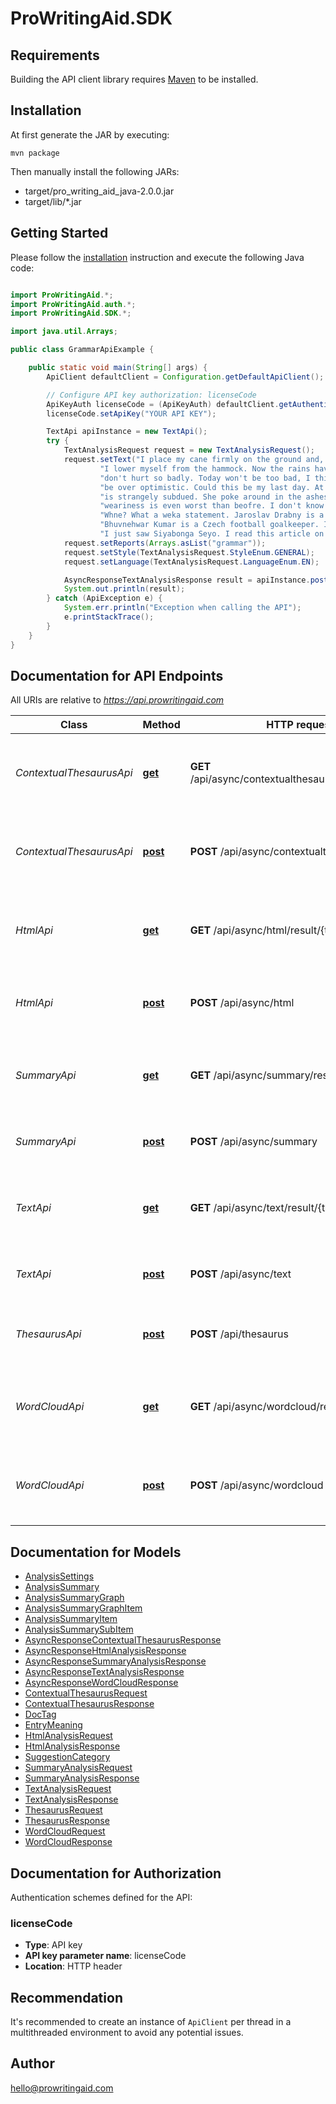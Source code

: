 # ProWritingAid.SDK

## Requirements

Building the API client library requires [Maven](https://maven.apache.org/) to be installed.

## Installation

At first generate the JAR by executing:

    mvn package

Then manually install the following JARs:

* target/pro_writing_aid_java-2.0.0.jar
* target/lib/*.jar

## Getting Started

Please follow the [installation](#installation) instruction and execute the following Java code:

```java

import ProWritingAid.*;
import ProWritingAid.auth.*;
import ProWritingAid.SDK.*;

import java.util.Arrays;

public class GrammarApiExample {

    public static void main(String[] args) {
        ApiClient defaultClient = Configuration.getDefaultApiClient();

        // Configure API key authorization: licenseCode
        ApiKeyAuth licenseCode = (ApiKeyAuth) defaultClient.getAuthentication("licenseCode");
        licenseCode.setApiKey("YOUR API KEY");

        TextApi apiInstance = new TextApi();
        try {
            TextAnalysisRequest request = new TextAnalysisRequest();
            request.setText("I place my cane firmly on the ground and, slowly, with its aid, " +
                    "I lower myself from the hammock. Now the rains have gone my joints " +
                    "don't hurt so badly. Today won't be too bad, I think. I'm prone to " +
                    "be over optimistic. Could this be my last day. At this time the jungle " +
                    "is strangely subdued. She poke around in the ashes. Every day the " +
                    "weariness is even worst than beofre. I don't know yett. \n" +
                    "Whne? What a weka statement. Jaroslav Drabny is a Czech football goalkeeper. " +
                    "Bhuvnehwar Kumar is a Czech football goalkeeper. I just saw Siyabonga Siyo. " +
                    "I just saw Siyabonga Seyo. I read this article on RaelSport.");
            request.setReports(Arrays.asList("grammar"));
            request.setStyle(TextAnalysisRequest.StyleEnum.GENERAL);
            request.setLanguage(TextAnalysisRequest.LanguageEnum.EN);

            AsyncResponseTextAnalysisResponse result = apiInstance.post(request);
            System.out.println(result);
        } catch (ApiException e) {
            System.err.println("Exception when calling the API");
            e.printStackTrace();
        }
    }
}

```

## Documentation for API Endpoints

All URIs are relative to *https://api.prowritingaid.com*

Class | Method | HTTP request | Description
------------ | ------------- | ------------- | -------------
*ContextualThesaurusApi* | [**get**](docs/ContextualThesaurusApi.md#get) | **GET** /api/async/contextualthesaurus/result/{taskId} | Tries to get the result of a request using the task id of the request
*ContextualThesaurusApi* | [**post**](docs/ContextualThesaurusApi.md#post) | **POST** /api/async/contextualthesaurus | Analyses text and returns contextual thesaurus entries
*HtmlApi* | [**get**](docs/HtmlApi.md#get) | **GET** /api/async/html/result/{taskId} | Tries to get the result of a request using the task id of the request
*HtmlApi* | [**post**](docs/HtmlApi.md#post) | **POST** /api/async/html | Analyses HTML and adds suggestion tags to it
*SummaryApi* | [**get**](docs/SummaryApi.md#get) | **GET** /api/async/summary/result/{taskId} | Tries to get the result of a request using the task id of the request
*SummaryApi* | [**post**](docs/SummaryApi.md#post) | **POST** /api/async/summary | Gets the summary analysis of a document
*TextApi* | [**get**](docs/TextApi.md#get) | **GET** /api/async/text/result/{taskId} | Tries to get the result of a request using the task id of the request
*TextApi* | [**post**](docs/TextApi.md#post) | **POST** /api/async/text | Analyses text and returns tags for it
*ThesaurusApi* | [**post**](docs/ThesaurusApi.md#post) | **POST** /api/thesaurus | Returns the thesaurus entries for a specific word
*WordCloudApi* | [**get**](docs/WordCloudApi.md#get) | **GET** /api/async/wordcloud/result/{taskId} | Tries to get the result of a request using the task id of the request
*WordCloudApi* | [**post**](docs/WordCloudApi.md#post) | **POST** /api/async/wordcloud | Analyses text and returns a word cloud (as an image)


## Documentation for Models

 - [AnalysisSettings](docs/AnalysisSettings.md)
 - [AnalysisSummary](docs/AnalysisSummary.md)
 - [AnalysisSummaryGraph](docs/AnalysisSummaryGraph.md)
 - [AnalysisSummaryGraphItem](docs/AnalysisSummaryGraphItem.md)
 - [AnalysisSummaryItem](docs/AnalysisSummaryItem.md)
 - [AnalysisSummarySubItem](docs/AnalysisSummarySubItem.md)
 - [AsyncResponseContextualThesaurusResponse](docs/AsyncResponseContextualThesaurusResponse.md)
 - [AsyncResponseHtmlAnalysisResponse](docs/AsyncResponseHtmlAnalysisResponse.md)
 - [AsyncResponseSummaryAnalysisResponse](docs/AsyncResponseSummaryAnalysisResponse.md)
 - [AsyncResponseTextAnalysisResponse](docs/AsyncResponseTextAnalysisResponse.md)
 - [AsyncResponseWordCloudResponse](docs/AsyncResponseWordCloudResponse.md)
 - [ContextualThesaurusRequest](docs/ContextualThesaurusRequest.md)
 - [ContextualThesaurusResponse](docs/ContextualThesaurusResponse.md)
 - [DocTag](docs/DocTag.md)
 - [EntryMeaning](docs/EntryMeaning.md)
 - [HtmlAnalysisRequest](docs/HtmlAnalysisRequest.md)
 - [HtmlAnalysisResponse](docs/HtmlAnalysisResponse.md)
 - [SuggestionCategory](docs/SuggestionCategory.md)
 - [SummaryAnalysisRequest](docs/SummaryAnalysisRequest.md)
 - [SummaryAnalysisResponse](docs/SummaryAnalysisResponse.md)
 - [TextAnalysisRequest](docs/TextAnalysisRequest.md)
 - [TextAnalysisResponse](docs/TextAnalysisResponse.md)
 - [ThesaurusRequest](docs/ThesaurusRequest.md)
 - [ThesaurusResponse](docs/ThesaurusResponse.md)
 - [WordCloudRequest](docs/WordCloudRequest.md)
 - [WordCloudResponse](docs/WordCloudResponse.md)


## Documentation for Authorization

Authentication schemes defined for the API:
### licenseCode

- **Type**: API key
- **API key parameter name**: licenseCode
- **Location**: HTTP header


## Recommendation

It's recommended to create an instance of `ApiClient` per thread in a multithreaded environment to avoid any potential issues.

## Author

hello@prowritingaid.com

